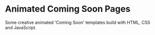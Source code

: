 # Animated Coming Soon Pages
Some creative animated 'Coming Soon' templates build with HTML, CSS and JavaScript.

